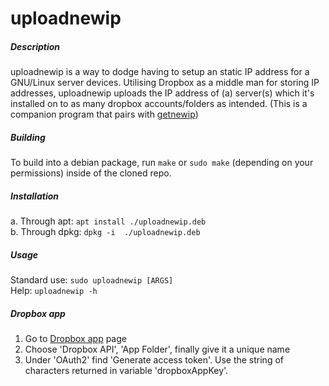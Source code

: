 # uploadnewip

##### Description
uploadnewip is a way to dodge having to setup an static IP address for a GNU/Linux server devices.
Utilising Dropbox as a middle man for storing IP addresses, uploadnewip uploads the IP address of (a) server(s) which it's installed on to as many dropbox accounts/folders as intended.
(This is a companion program that pairs with [getnewip](https://github.com/BobyMCbobs/getnewip))

##### Building
To build into a debian package, run `make` or `sudo make` (depending on your permissions) inside of the cloned repo.

##### Installation
a. Through apt:  `apt install ./uploadnewip.deb`      
b. Through dpkg: `dpkg -i  ./uploadnewip.deb`      

##### Usage
Standard use: `sudo uploadnewip [ARGS]`       
Help: `uploadnewip -h`       

##### Dropbox app
1. Go to [Dropbox app](https://www.dropbox.com/developers/apps) page
2. Choose 'Dropbox API', 'App Folder', finally give it a unique name
3. Under 'OAuth2' find 'Generate access token'. Use the string of characters returned in variable 'dropboxAppKey'.
